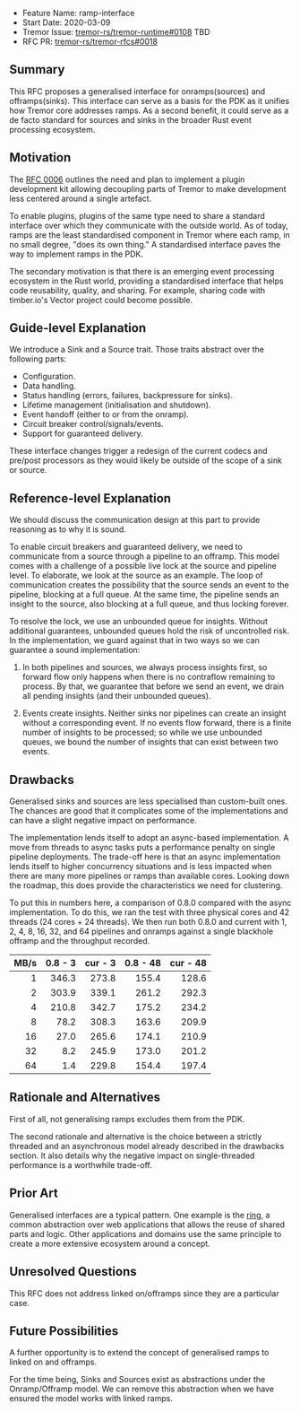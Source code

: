 - Feature Name: ramp-interface
- Start Date: 2020-03-09
- Tremor Issue: [tremor-rs/tremor-runtime#0108](https://github.com/tremor-rs/tremor-runtime/issues/108) TBD
- RFC PR: [tremor-rs/tremor-rfcs#0018](https://github.com/tremor-rs/tremor-rfcs/pull/0018)

## Summary

[summary]: #summary

This RFC proposes a generalised interface for onramps(sources) and offramps(sinks). This interface can serve as a basis for the PDK as it unifies how Tremor core addresses ramps. As a second benefit, it could serve as a de facto standard for sources and sinks in the broader Rust event processing ecosystem.

## Motivation

[motivation]: #motivation

The [RFC 0006](https://rfcs.tremor.rs/0006-plugin-development-kit/) outlines the need and plan to implement a plugin development kit allowing decoupling parts of Tremor to make development less centered around a single artefact.

To enable plugins, plugins of the same type need to share a standard interface over which they communicate with the outside world. As of today, ramps are the least standardised component in Tremor where each ramp, in no small degree, "does its own thing." A standardised interface paves the way to implement ramps in the PDK.

The secondary motivation is that there is an emerging event processing ecosystem in the Rust world, providing a standardised interface that helps code reusability, quality, and sharing. For example, sharing code with timber.io's Vector project could become possible.

## Guide-level Explanation

[guide-level-explanation]: #guide-level-explanation

We introduce a Sink and a Source trait. Those traits abstract over the following parts:

- Configuration.
- Data handling.
- Status handling (errors, failures, backpressure for sinks).
- Lifetime management (initialisation and shutdown).
- Event handoff (either to or from the onramp).
- Circuit breaker control/signals/events.
- Support for guaranteed delivery.

These interface changes trigger a redesign of the current codecs and pre/post processors as they would likely be outside of the scope of a sink or source.

## Reference-level Explanation

[reference-level-explanation]: #reference-level-explanation

We should discuss the communication design at this part to provide reasoning as to why it is sound.

To enable circuit breakers and guaranteed delivery, we need to communicate from a source through a pipeline to an offramp. This model comes with a challenge of a possible live lock at the source and pipeline level. To elaborate, we look at the source as an example. The loop of communication creates the possibility that the source sends an event to the pipeline, blocking at a full queue. At the same time, the pipeline sends an insight to the source, also blocking at a full queue, and thus locking forever.

To resolve the lock, we use an unbounded queue for insights. Without additional guarantees, unbounded queues hold the risk of uncontrolled risk. In the implementation, we guard against that in two ways so we can guarantee a sound implementation:

1. In both pipelines and sources, we always process insights first, so forward flow only happens when there is no contraflow remaining to process. By that, we guarantee that before we send an event, we drain all pending insights (and their unbounded queues).

2. Events create insights. Neither sinks nor pipelines can create an insight without a corresponding event. If no events flow forward, there is a finite number of insights to be processed; so while we use unbounded queues, we bound the number of insights that can exist between two events.

## Drawbacks

[drawbacks]: #drawbacks

Generalised sinks and sources are less specialised than custom-built ones. The chances are good that it complicates some of the implementations and can have a slight negative impact on performance.

The implementation lends itself to adopt an async-based implementation. A move from threads to async tasks puts a performance penalty on single pipeline deployments. The trade-off here is that an async implementation lends itself to higher concurrency situations and is less impacted when there are many more pipelines or ramps than available cores. Looking down the roadmap, this does provide the characteristics we need for clustering.

To put this in numbers here, a comparison of 0.8.0 compared with the async implementation. To do this, we ran the test with three physical cores and 42 threads (24 cores + 24 threads). We then run both 0.8.0 and current with 1, 2, 4, 8, 16, 32, and 64 pipelines and onramps against a single blackhole offramp and the throughput recorded.

| MB/s | 0.8 - 3 | cur - 3 | 0.8 - 48 | cur - 48 |
| ---: | ------: | ------: | -------: | -------: |
|    1 |   346.3 |   273.8 |    155.4 |    128.6 |
|    2 |   303.9 |   339.1 |    261.2 |    292.3 |
|    4 |   210.8 |   342.7 |    175.2 |    234.2 |
|    8 |    78.2 |   308.3 |    163.6 |    209.9 |
|   16 |    27.0 |   265.6 |    174.1 |    210.9 |
|   32 |     8.2 |   245.9 |    173.0 |    201.2 |
|   64 |     1.4 |   229.8 |    154.4 |    197.4 |

## Rationale and Alternatives

[rationale-and-alternatives]: #rationale-and-alternatives

First of all, not generalising ramps excludes them from the PDK.

The second rationale and alternative is the choice between a strictly threaded and an asynchronous model already described in the drawbacks section. It also details why the negative impact on single-threaded performance is a worthwhile trade-off.

## Prior Art

[prior-art]: #prior-art

Generalised interfaces are a typical pattern. One example is the [ring](https://github.com/ring-clojure/ring), a common abstraction over web applications that allows the reuse of shared parts and logic. Other applications and domains use the same principle to create a more extensive ecosystem around a concept.

## Unresolved Questions

[unresolved-questions]: #unresolved-questions

This RFC does not address linked on/offramps since they are a particular case.

## Future Possibilities

[future-possibilities]: #future-possibilities

A further opportunity is to extend the concept of generalised ramps to linked on and offramps.

For the time being, Sinks and Sources exist as abstractions under the Onramp/Offramp model. We can remove this abstraction when we have ensured the model works with linked ramps.
